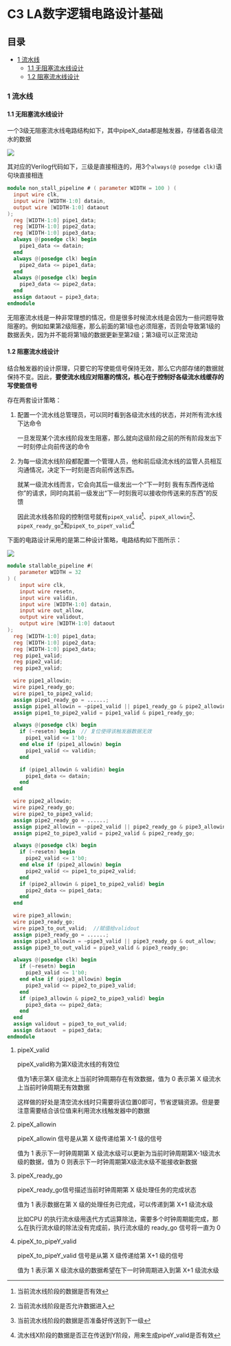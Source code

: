# C3 LA数字逻辑电路设计基础

## 目录

- [1 流水线](#1-流水线)
  - [1.1 无阻塞流水线设计](#11-无阻塞流水线设计)
  - [1.2 阻塞流水线设计](#12-阻塞流水线设计)

### 1 流水线

#### 1.1 无阻塞流水线设计

一个3级无阻塞流水线电路结构如下，其中pipeX\_data都是触发器，存储着各级流水的数据

![](image/image_ZSKB1Kd-vb.png)

其对应的Verilog代码如下，三级是直接相连的，用3个`always(@ posedge clk)`语句块直接相连

```verilog
module non_stall_pipeline # ( parameter WIDTH = 100 ) ( 
  input wire clk, 
  input wire [WIDTH-1:0] datain, 
  output wire [WIDTH-1:0] dataout 
); 
  reg [WIDTH-1:0] pipe1_data; 
  reg [WIDTH-1:0] pipe2_data; 
  reg [WIDTH-1:0] pipe3_data; 
  always @(posedge clk) begin 
    pipe1_data <= datain; 
  end 
  always @(posedge clk) begin 
    pipe2_data <= pipe1_data; 
  end 
  always @(posedge clk) begin 
    pipe3_data <= pipe2_data; 
  end 
  assign dataout = pipe3_data; 
endmodule
```

无阻塞流水线是一种非常理想的情况，但是很多时候流水线是会因为一些问题导致阻塞的。例如如果第2级阻塞，那么前面的第1级也必须阻塞，否则会导致第1级的数据丢失，因为并不能将第1级的数据更新至第2级；第3级可以正常流动

#### 1.2 阻塞流水线设计

结合触发器的设计原理，只要它的写使能信号保持无效，那么它内部存储的数据就保持不变。因此，**要使流水线应对阻塞的情况，核心在于控制好各级流水线缓存的写使能信号**

存在两套设计策略：

1. 配置一个流水线总管理员，可以同时看到各级流水线的状态，并对所有流水线下达命令

   一旦发现某个流水线阶段发生阻塞，那么就向这级阶段之前的所有阶段发出下一时刻停止向前传送的命令
2. 为每一级流水线阶段都配置一个管理人员，他和前后级流水线的监管人员相互沟通情况，决定下一时刻是否向前传送东西。

   就某一级流水线而言，它会向其后一级发出一个“下一时刻 我有东西传送给你”的请求，同时向其前一级发出“下一时刻我可以接收你传送来的东西”的反馈

   因此流水线各阶段的控制信号就有`pipeX_valid`[^注释1]、`pipeX_allowin`[^注释2]、`pipeX_ready_go`[^注释3]和`pipeX_to_pipeY_valid`[^注释4]

下面的电路设计采用的是第二种设计策略，电路结构如下图所示：

![](image/image_WcVwFhUY_E.png)

```verilog
module stallable_pipeline #(
    parameter WIDTH = 32
) (
    input wire clk,
    input wire resetn,
    input wire validin,
    input wire [WIDTH-1:0] datain,
    input wire out_allow,
    output wire validout,
    output wire [WIDTH-1:0] dataout
);
  reg [WIDTH-1:0] pipe1_data;
  reg [WIDTH-1:0] pipe2_data;
  reg [WIDTH-1:0] pipe3_data;
  reg pipe1_valid;
  reg pipe2_valid;
  reg pipe3_valid;

  wire pipe1_allowin;
  wire pipe1_ready_go;
  wire pipe1_to_pipe2_valid;
  assign pipe1_ready_go = ......;
  assign pipe1_allowin = ~pipe1_valid || pipe1_ready_go & pipe2_allowin;
  assign pipe1_to_pipe2_valid = pipe1_valid & pipe1_ready_go;

  always @(posedge clk) begin
    if (~resetn) begin  // 复位使得该触发器数据无效
      pipe1_valid <= 1'b0;
    end else if (pipe1_allowin) begin
      pipe1_valid <= validin;
    end

    if (pipe1_allowin & validin) begin
      pipe1_data <= datain;
    end
  end

  wire pipe2_allowin;
  wire pipe2_ready_go;
  wire pipe2_to_pipe3_valid;
  assign pipe2_ready_go = ......;
  assign pipe2_allowin = ~pipe2_valid || pipe2_ready_go & pipe3_allowin;
  assign pipe2_to_pipe3_valid = pipe2_valid & pipe2_ready_go;

  always @(posedge clk) begin
    if (~resetn) begin
      pipe2_valid <= 1'b0;
    end else if (pipe2_allowin) begin
      pipe2_valid <= pipe1_to_pipe2_valid;
    end
    if (pipe2_allowin & pipe1_to_pipe2_valid) begin
      pipe2_data <= pipe1_data;
    end
  end

  wire pipe3_allowin;
  wire pipe3_ready_go;
  wire pipe3_to_out_valid;  //赋值给validout
  assign pipe3_ready_go = ......;
  assign pipe3_allowin = ~pipe3_valid || pipe3_ready_go & out_allow;
  assign pipe3_to_out_valid = pipe3_valid & pipe3_ready_go;

  always @(posedge clk) begin
    if (~resetn) begin
      pipe3_valid <= 1'b0;
    end else if (pipe3_allowin) begin
      pipe3_valid <= pipe2_to_pipe3_valid;
    end
    if (pipe3_allowin & pipe2_to_pipe3_valid) begin
      pipe3_data <= pipe2_data;
    end
  end
  assign validout = pipe3_to_out_valid;
  assign dataout  = pipe3_data;
endmodule

```

1. pipeX\_valid

   pipeX\_valid称为第X级流水线的有效位

   值为1表示第X 级流水上当前时钟周期存在有效数据，值为 0 表示第 X 级流水上当前时钟周期无有效数据

   这样做的好处是清空流水线时只需要将该位置0即可，节省逻辑资源。但是要注意需要结合该位值来利用流水线触发器中的数据
2. pipeX\_allowin

   pipeX\_allowin 信号是从第 X 级传递给第 X-1 级的信号

   值为 1 表示下一时钟周期第 X 级流水级可以更新为当前时钟周期第X-1级流水级的数据，值为 0 则表示下一时钟周期第X级流水级不能接收新数据
3. pipeX\_ready\_go

   pipeX\_ready\_go信号描述当前时钟周期第 X 级处理任务的完成状态

   值为 1 表示数据在第 X 级的处理任务已完成，可以传递到第 X+1 级流水级

   比如CPU 的执行流水级用迭代方式运算除法，需要多个时钟周期能完成，那么在执行流水级的除法没有完成前，执行流水级的 ready\_go 信号将一直为 0
4. pipeX\_to\_pipeY\_valid

   pipeX\_to\_pipeY\_valid 信号是从第 X 级传递给第 X+1 级的信号

   值为 1 表示第 X 级流水级的数据希望在下一时钟周期进入到第 X+1 级流水级

[^注释1]: 当前流水线阶段的数据是否有效

[^注释2]: 当前流水线阶段是否允许数据进入

[^注释3]: 当前流水线阶段的数据是否准备好传送到下一级

[^注释4]: 流水线X阶段的数据是否正在传送到Y阶段，用来生成pipeY\_valid是否有效
